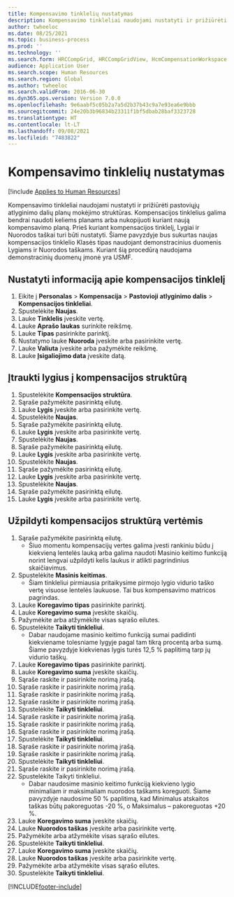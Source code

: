 ```yaml
---
title: Kompensavimo tinklelių nustatymas
description: Kompensavimo tinkleliai naudojami nustatyti ir prižiūrėti pastoviųjų atlyginimo dalių planų mokėjimo struktūras.
author: twheeloc
ms.date: 08/25/2021
ms.topic: business-process
ms.prod: ''
ms.technology: ''
ms.search.form: HRCCompGrid, HRCCompGridView, HcmCompensationWorkspace
audience: Application User
ms.search.scope: Human Resources
ms.search.region: Global
ms.author: twheeloc
ms.search.validFrom: 2016-06-30
ms.dyn365.ops.version: Version 7.0.0
ms.openlocfilehash: 9e6aabf5c05b2a7a5d2b37b43c9a7e93ea6e9bbb
ms.sourcegitcommit: 24e20b3b96834b23311f1bf5dbab28baf3323728
ms.translationtype: HT
ms.contentlocale: lt-LT
ms.lasthandoff: 09/08/2021
ms.locfileid: "7483822"
---
```

# <a name="set-up-compensation-grids"></a>Kompensavimo tinklelių nustatymas

[!include [Applies to Human Resources](../includes/applies-to-hr.md)]

Kompensavimo tinkleliai naudojami nustatyti ir prižiūrėti pastoviųjų atlyginimo dalių planų mokėjimo struktūras. Kompensacijos tinklelius galima bendrai naudoti keliems planams arba nukopijuoti kuriant naują kompensavimo planą.  Prieš kuriant kompensacijos tinklelį, Lygiai ir Nuorodos taškai turi būti nustatyti. Šiame pavyzdyje bus sukurtas naujas kompensacijos tinklelio Klasės tipas naudojant demonstracinius duomenis Lygiams ir Nuorodos taškams. Kuriant šią procedūrą naudojama demonstracinių duomenų įmonė yra USMF.


## <a name="set-up-information-about-the-compensation-grid"></a>Nustatyti informaciją apie kompensacijos tinklelį
1. Eikite į **Personalas** > **Kompensacija** > **Pastovioji atlyginimo dalis** > **Kompensacijos tinkleliai**.
2. Spustelėkite **Naujas**.
3. Lauke **Tinklelis** įveskite vertę.
4. Lauke **Aprašo laukas** surinkite reikšmę.
5. Lauke **Tipas** pasirinkite parinktį.
6. Nustatymo lauke **Nuoroda** įveskite arba pasirinkite vertę.
7. Lauke **Valiuta** įveskite arba pažymėkite reikšmę.
8. Lauke **Įsigaliojimo data** įveskite datą.

## <a name="add-levels-to-the-compensation-structure"></a>Įtraukti lygius į kompensacijos struktūrą
1. Spustelėkite **Kompensacijos struktūra**.
2. Sąraše pažymėkite pasirinktą eilutę.
3. Lauke **Lygis** įveskite arba pasirinkite vertę.
4. Spustelėkite **Naujas**.
5. Sąraše pažymėkite pasirinktą eilutę.
6. Lauke **Lygis** įveskite arba pasirinkite vertę.
7. Spustelėkite **Naujas**.
8. Sąraše pažymėkite pasirinktą eilutę.
9. Lauke **Lygis** įveskite arba pasirinkite vertę.
10. Spustelėkite **Naujas**.
11. Sąraše pažymėkite pasirinktą eilutę.
12. Lauke **Lygis** įveskite arba pasirinkite vertę.
13. Spustelėkite **Naujas**.
14. Sąraše pažymėkite pasirinktą eilutę.
15. Lauke **Lygis** įveskite arba pasirinkite vertę.

## <a name="fill-in-the-compensation-structure-with-values"></a>Užpildyti kompensacijos struktūrą vertėmis
1. Sąraše pažymėkite pasirinktą eilutę.
    * Šiuo momentu kompensacijų vertes galima įvesti rankiniu būdu į kiekvieną lentelės lauką arba galima naudoti Masinio keitimo funkciją norint lengvai užpildyti kelis laukus ir atlikti pagrindinius skaičiavimus.  
2. Spustelėkite **Masinis keitimas**.
    * Šiam tinkleliui pirmiausia pritaikysime pirmojo lygio vidurio taško vertę visuose lentelės laukuose. Tai bus kompensavimo matricos pagrindas.  
3. Lauke **Koregavimo tipas** pasirinkite parinktį.
4. Lauke **Koregavimo suma** įveskite skaičių.
5. Pažymėkite arba atžymėkite visas sąrašo eilutes.
6. Spustelėkite **Taikyti tinkleliui**.
    * Dabar naudojame masinio keitimo funkciją sumai padidinti kiekviename tolesniame lygyje pagal tam tikrą procentą arba sumą. Šiame pavyzdyje kiekvienas lygis turės 12,5 % paplitimą tarp jų vidurio taškų.  
7. Lauke **Koregavimo tipas** pasirinkite parinktį.
8. Lauke **Koregavimo suma** įveskite skaičių.
9. Sąraše raskite ir pasirinkite norimą įrašą.
10. Sąraše raskite ir pasirinkite norimą įrašą.
11. Sąraše raskite ir pasirinkite norimą įrašą.
12. Sąraše raskite ir pasirinkite norimą įrašą.
13. Spustelėkite **Taikyti tinkleliui**.
14. Sąraše raskite ir pasirinkite norimą įrašą.
15. Sąraše raskite ir pasirinkite norimą įrašą.
16. Sąraše raskite ir pasirinkite norimą įrašą.
17. Spustelėkite **Taikyti tinkleliui**.
18. Sąraše raskite ir pasirinkite norimą įrašą.
19. Sąraše raskite ir pasirinkite norimą įrašą.
20. Spustelėkite **Taikyti tinkleliui**.
21. Sąraše raskite ir pasirinkite norimą įrašą.
22. Spustelėkite Taikyti tinkleliui.
    * Dabar naudosime masinio keitimo funkciją kiekvieno lygio minimaliam ir maksimaliam nuorodos taškams koreguoti. Šiame pavyzdyje naudosime 50 % paplitimą, kad Minimalus atskaitos taškas būtų pakoreguotas -20 %, o Maksimalus – pakoreguotas +20 %.  
23. Lauke **Koregavimo suma** įveskite skaičių.
24. Lauke **Nuorodos taškas** įveskite arba pasirinkite vertę.
25. Pažymėkite arba atžymėkite visas sąrašo eilutes.
26. Spustelėkite **Taikyti tinkleliui**.
27. Lauke **Koregavimo suma** įveskite skaičių.
28. Lauke **Nuorodos taškas** įveskite arba pasirinkite vertę.
29. Pažymėkite arba atžymėkite visas sąrašo eilutes.
30. Spustelėkite **Taikyti tinkleliui**.



[!INCLUDE[footer-include](../includes/footer-banner.md)]
